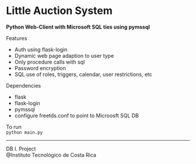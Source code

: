 # Little Auction System

**Python Web-Client with Microsoft SQL ties using pymssql**

Features  
  * Auth using flask-login
  * Dynamic web page adaption to user type
  * Only procedure calls with sql
  * Password encryption
  * SQL use of roles, triggers, calendar, user restrictions, etc

Dependencies    
  * flask  
  * flask-login  
  * pymssql  
  * configure freetds.conf to point to Microosft SQL DB  

To run  
  `python main.py`

----
DB I. Project  
@Instituto Tecnológico de Costa Rica
